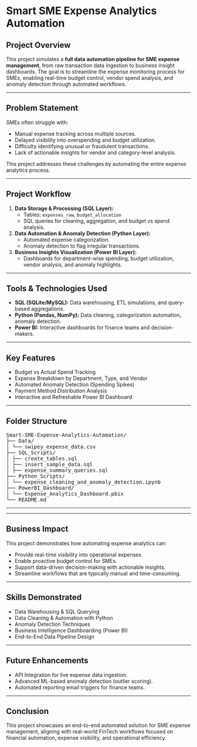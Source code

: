 # Smart SME Expense Analytics Automation

## Project Overview
This project simulates a **full data automation pipeline for SME expense management**, from raw transaction data ingestion to business insight dashboards. The goal is to streamline the expense monitoring process for SMEs, enabling real-time budget control, vendor spend analysis, and anomaly detection through automated workflows.

---

## Problem Statement
SMEs often struggle with:
- Manual expense tracking across multiple sources.
- Delayed visibility into overspending and budget utilization.
- Difficulty identifying unusual or fraudulent transactions.
- Lack of actionable insights for vendor and category-level analysis.

This project addresses these challenges by automating the entire expense analytics process.

---

## Project Workflow
1. **Data Storage & Processing (SQL Layer):**
   - Tables: `expenses_raw`, `budget_allocation`
   - SQL queries for cleaning, aggregation, and budget vs spend analysis.
2. **Data Automation & Anomaly Detection (Python Layer):**
   - Automated expense categorization.
   - Anomaly detection to flag irregular transactions.
3. **Business Insights Visualization (Power BI Layer):**
   - Dashboards for department-wise spending, budget utilization, vendor analysis, and anomaly highlights.

---

## Tools & Technologies Used
- **SQL (SQLite/MySQL):** Data warehousing, ETL simulations, and query-based aggregations.
- **Python (Pandas, NumPy):** Data cleaning, categorization automation, anomaly detection.
- **Power BI:** Interactive dashboards for finance teams and decision-makers.

---

## Key Features
- Budget vs Actual Spend Tracking
- Expense Breakdown by Department, Type, and Vendor
- Automated Anomaly Detection (Spending Spikes)
- Payment Method Distribution Analysis
- Interactive and Refreshable Power BI Dashboard

---

## Folder Structure
<pre>
Smart-SME-Expense-Analytics-Automation/
├── Data/
│ └── swipey_expense_data.csv
├── SQL_Scripts/
│ ├── create_tables.sql
│ ├── insert_sample_data.sql
│ ├── expense_summary_queries.sql
├── Python_Scripts/
│ └── expense_cleaning_and_anomaly_detection.ipynb
├── PowerBI_Dashboard/
│ └── Expense_Analytics_Dashboard.pbix
└── README.md
</pre>

---


---

## Business Impact
This project demonstrates how automating expense analytics can:
- Provide real-time visibility into operational expenses.
- Enable proactive budget control for SMEs.
- Support data-driven decision-making with actionable insights.
- Streamline workflows that are typically manual and time-consuming.

---

## Skills Demonstrated
- Data Warehousing & SQL Querying
- Data Cleaning & Automation with Python
- Anomaly Detection Techniques
- Business Intelligence Dashboarding (Power BI)
- End-to-End Data Pipeline Design

---

## Future Enhancements
- API Integration for live expense data ingestion.
- Advanced ML-based anomaly detection (outlier scoring).
- Automated reporting email triggers for finance teams.

---

## Conclusion
This project showcases an end-to-end automated solution for SME expense management, aligning with real-world FinTech workflows focused on financial automation, expense visibility, and operational efficiency.

